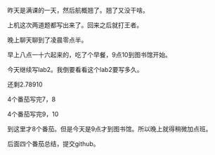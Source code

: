 昨天是满课的一天，然后航概翘了。翘了又没干啥。

上机这次两道题都写出来了。回来之后就打王者。

晚上聊天聊到了凌晨零点半。

早上八点一十六起来的，吃了个早餐，9点10到图书馆开始。

今天继续写lab2。我倒要看看这个lab2要写多久。

还剩2.78910

4个番茄写完7，8

4个番茄写完9，10

到这里才8个番茄。但是今天是9点才到图书馆。所以晚上就得稍微加点班。

后面四个番茄总结，提交github。